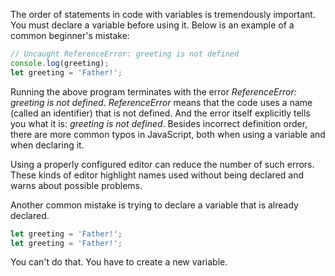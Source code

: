 
The order of statements in code with variables is tremendously important. You must declare a variable before using it. Below is an example of a common beginner's mistake:

```javascript
// Uncaught ReferenceError: greeting is not defined
console.log(greeting);
let greeting = 'Father!';
```

Running the above program terminates with the error _ReferenceError: greeting is not defined_. _ReferenceError_ means that the code uses a name (called an identifier) that is not defined. And the error itself explicitly tells you what it is: _greeting is not defined_. Besides incorrect definition order, there are more common typos in JavaScript, both when using a variable and when declaring it.

Using a properly configured editor can reduce the number of such errors. These kinds of editor highlight names used without being declared and warns about possible problems.

Another common mistake is trying to declare a variable that is already declared.

```javascript
let greeting = 'Father!';
let greeting = 'Father!';
```

You can't do that. You have to create a new variable.
